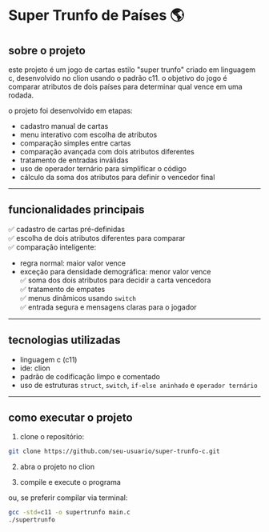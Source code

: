 # Super Trunfo de Países 🌎

## sobre o projeto

este projeto é um jogo de cartas estilo "super trunfo" criado em linguagem c, desenvolvido no clion usando o padrão c11. o objetivo do jogo é comparar atributos de dois países para determinar qual vence em uma rodada.

o projeto foi desenvolvido em etapas:
- cadastro manual de cartas
- menu interativo com escolha de atributos
- comparação simples entre cartas
- comparação avançada com dois atributos diferentes
- tratamento de entradas inválidas
- uso de operador ternário para simplificar o código
- cálculo da soma dos atributos para definir o vencedor final

---

## funcionalidades principais

✅ cadastro de cartas pré-definidas  
✅ escolha de dois atributos diferentes para comparar  
✅ comparação inteligente:
- regra normal: maior valor vence
- exceção para densidade demográfica: menor valor vence  
✅ soma dos dois atributos para decidir a carta vencedora  
✅ tratamento de empates  
✅ menus dinâmicos usando `switch`  
✅ entrada segura e mensagens claras para o jogador

---

## tecnologias utilizadas

- linguagem c (c11)
- ide: clion
- padrão de codificação limpo e comentado
- uso de estruturas `struct`, `switch`, `if-else aninhado` e `operador ternário`

---

## como executar o projeto

1. clone o repositório:
```bash
git clone https://github.com/seu-usuario/super-trunfo-c.git
```

2. abra o projeto no clion

3. compile e execute o programa

ou, se preferir compilar via terminal:
```bash
gcc -std=c11 -o supertrunfo main.c
./supertrunfo
```
